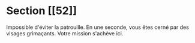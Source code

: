 # Section [[52]]

Impossible d'éviter la patrouille. En une seconde, vous êtes cerné par des visages grimaçants. Votre mission s'achève ici.